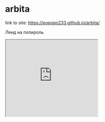 # arbita
link to site: https://popopo233.github.io/arbita/

Ленд на полироль
<iframe src="https://zen.yandex.ru/" name="iframe985426" width="300px" height="250px" scrolling="auto" frameborder="1" align="center"></iframe>
